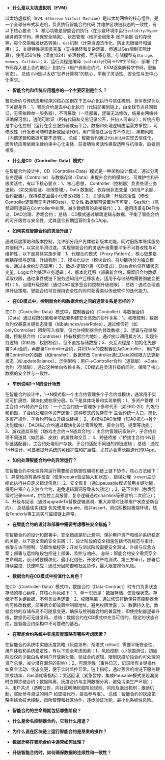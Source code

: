 - **什么是以太坊虚拟机（EVM）**

以太坊虚拟机（`EVM，Ethereum Virtual Machine`）是以太坊网络的核心组件，是一个全球分布式状态机，负责执行智能合约代码 并维护区块链状态的一致性，有以下核心要点：1、核心功能是智能合约执行（在沙盒环境中运行`solidity/Vyper`编译的字节码，确保安全隔离）、状态管理（维护全局账本 账户余额 合约存储等，每个交易触发状态转换）、`Gas`机制（计算资源货币化，防止无限循环和滥用）；2、关键特性是图灵完备（支持循环和复杂逻辑，但通过Gas限制实际计算），使用256位栈（深度1024）处理数据，而非寄存器，存储模型有`Storage、memory、Calldata`；3、运行流程是编译（`solidity`代码->`EVM`字节码）、部署（字节码存入链上合约地址）到执行（用户调用合约时，EVM逐条解释字节码，更新状态）。 总结 `EVM`是以太坊“世界计算机”的核心，平衡了灵活性、安全性与去中心化需求。

- **智能合约和传统应用程序的一个主要区别是什么？**

智能合约与传统应用程序的核心区别在于去中心化执行与信任机制，具体表现为以下关键差异：1、智能合约是去中心化执行（代码部署到链上，由全球节点共同验证，无需依赖单一服务器），不可篡改（一旦部署，逻辑无法修改，结果由网络共识确保可信），透明可验证（所有代码和交易记录公开，任何人可审计）；传统应用是中心化控制（运行在企业服务器或云平台，数据和处理逻辑由运营方掌控），可修改性（开发者可随时更新或回滚代码，用户需信任运营方不作恶），黑箱风险（内部逻辑和数据可能不透明）。 总结：智能合约通过`代码即法律`实现去信任化，而传统应用依赖法律约束中心化主体，前者牺牲灵活性换取透明与抗审查，后者则相反。

- **什么是CD（Controller-Data）模式?**

在智能合约设计中，CD（Controller-Data）模式是一种架构设计模式，通过分离业务逻辑（Controller）与数据存储（Data）来提升合约的模块化、可维护性和升级灵活性，有以下核心要点：1、核心思想， Controller（控制器）负责处理业务逻辑，（如交易验证、权限管理），Data 数据层，仅存储状态变量（如用户余额、合约配置），保持稳定且最小化修改权限； 2、关键优势：升级灵活性（修改Controller逻辑而无需迁移Data），安全性 数据层可设置为不可变， Gas优化（高频调用逻辑在Controller中处理，减少数据层的直接操作）；3、适用场景有DeFi协议、DAO治理、游戏合约； 总结：CD模式通过解耦逻辑与数据，平衡了智能合约的可升级性与安全性，尤其适合长期运营的复杂DApp。

- **如何实现智能合约的灵活升级？**

通过灰度策略和版本控制，允许部分用户先体验新版本功能，同时旧版本继续服务其他用户，以实现平滑过渡。 实现智能合约的灵活升级需要平衡不可篡改性与可维护性，以下是具体实施步骤：1、代理合约模式（Proxy Pattern），核心思想是解耦存储与逻辑、升级机制；2、模块化设计（模块合约，将功能拆分为独立模块，通过主合约动态调用）；3、数据-逻辑分离（CD模式），Data合约仅存储状态变量，Logic合约处理业务逻辑；4、版本化迁移（部署新合约，保留旧合约数据读取权限，通过事件或链下服务通知用户迁移状态，适用于存储结构需要彻底变更时）；5、治理升级控制（通过DAO或多签合约控制升级权限）； 总结：通过合理选择升级策略，智能合约可在保持安全性的同时获得类似传统软件的迭代能力。

- **在CD模式中，控制器合约和数据合约之间的通常关系是怎样的？**

在CD（Controller-Data）模式中，控制器合约（Controller）与数据合约（Data）通过权限分离和单项依赖构建安全高效的协作关系：1、权限控制，数据合约仅暴露关键状态变量（如balances/userRoles），通过修饰符（如onlyController）限制写入权限，仅允许控制器合约修改数据；2、逻辑与存储解耦，控制器合约（Controller）持有数据合约地址，通过接口调用其方法，实现业务逻辑（如转账、权限校验），但不直接存储数据；3、交互流程是：初始化先部署Data合约，再部署Controller合约，并将Data的控制器设为Controller， 用户调用Controller的函数（如transfer），数据修改 Controller通过Data的权限方法更新状态（如updateBalance）。示例架构：用户->Controller合约（逻辑层）->Data合约（存储层），通过这种单向依赖关系，CD模式在灵活升级的同时，保障了核心数据的安全性与一致性。

- **举例说明1->N的设计场景**

在智能合约设计中，1→N模式指一个主合约管理多个子合约或模块，通常用于实现可扩展性、模块化或权限分层。以下是具体场景和实现举例：1、多资产管理（1主合约→N种资产合约）：一个主合约统一管理多个多种代币（如ERC-20）的发行和销毁，子合约处理具体资产逻辑；这种模式的优势在于 主合约统一入口，简化多资产操作，子合约可独立升级或替换； 2、多模块DAO治理（1DAO核心→N个功能模块），DAO核心合约通过模块化设计管理股票、资金分配、提案等功能； 3、游戏道具系统（1游戏主合约→N道具合约），主合约管理玩家账户，子合约处理不同道具（如武器、皮肤）的属性和交互； 4、跨链桥接（1桥接主合约→N目标链适配器），主合约处理用户存款，子合约适配不同链的跨链逻辑； 总结：通过1→N设计，可显著提升系统的可维护性和扩展性，尤其适合需长期迭代的DApp。

- **如何处理智能合约中的异常运行？**

在智能合约中处理异常运行需要结合防御性编程和链上链下协作，核心方法如下：1、异常检测有条件检查（使用require验证输入和状态）、错误处理（revert主动终止执行并自定义错误信息）；2、安全恢复（通过pausable模式禁用关键功能，将用户资产存入独立合约，避免逻辑漏洞导致永久锁定）；3、链下监控（触发异常时记录event，供监控工具报警，复杂逻辑通过chainlink等预言机二次验证）；4、升级与回滚（通过upgradeTo替换逻辑漏洞，重大异常时迁移用户状态至新合约）。 总结最佳实践是 优先使用require，而非assert，测试网模拟极端环境，结合Tenderly等工具实时监控链上异常。

- **在智能合约的设计和部署中需要考虑哪些安全措施？**

在智能合约的设计和部署中，安全措施是防止漏洞、保护用户资产和维护系统稳定的关键，以下是全面的安全实践：1、设计阶段的安全措施包括代码规范与审计、权限与访问控制、防御性编程等；开发与测试阶段需要安全测试、升级与应急方案；部署与运维阶段包括链上部署、监控与响应。 总结：智能合约安全需贯穿全生命周期，设计时要模块化、最小化信任，开发时严格测试、第三方审计，部署后持续监控、快速响应；通过分层防御和社区协作，最大限度降低风险。

- **数据合约在CD模式中扮演什么角色？**

在CD（Controller-Data）模式中，数据合约（Data-Contract）时专门负责状态存储的核心组件，其核心角色如下：1、单一职责是：数据存储，仅管理状态，存储所有关键数据，不包含业务逻辑；2、权限隔离：通过修饰符确保只有控制器合约可修改数据，部署后立即设置控制器地址，避免权限泄露；3、数据持久化，数据合约的存储布局不可随意变更，确保与控制器合约的兼容性，即使控制器逻辑升级，数据仍可无缝复用。 总结：数据合约在CD模式中充当可信的、稳定的状态仓库，是智能合约架构中不可篡改的基石。

- **在智能合约系统中实施灰度策略有哪些考虑因素？**

在智能合约系统中实施灰度策略（灰度发布、渐进式 rollout）需要平衡安全性、用户体验和系统稳定性，有以下安全考虑因素：1、风险控制（小范围测试，初始阶段仅向少数白名单用户开放新功能、验证合约逻辑，限制灰度阶段合约可处理的资产总量、减少潜在漏洞的影响）；2、可观测性（事件日志，记录所有关键操作 如资金流动、状态变更，便于实时监控异常，链上指标，通过预言机或链下服务跟踪成功率、Gas消耗等指标）；灵活回滚（紧急暂停，集成Pausable模式发现漏洞时立即冻结合约；数据隔离，灰度合约与主网数据分离，避免污染生产环境）；4、用户共识（透明公告，向社区明确灰度阶段规则、风险及退出机制；激励机制，奖励参与测试的用户 如空投代币，提高参与度）。 总结：智能合约的灰度策略需结合技术控制、风险管理和社区协作，逐步验证功能，最小化系统性风险。

- **智能合约的生命周期包括哪些阶段？**

- **什么是命名控制器合约，它有什么用途？**

- **为什么说在区块链上运行智能合约是昂贵的操作？**

- **数据迁移在智能合约中通常如何处理？**

- **升级智能合约时，如何确保数据的连续性和一致性？**
